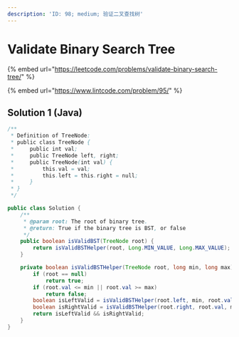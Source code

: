 ```yaml
---
description: 'ID: 98; medium; 验证二叉查找树'
---
```


# Validate Binary Search Tree

{% embed url="https://leetcode.com/problems/validate-binary-search-tree/" %}

{% embed url="https://www.lintcode.com/problem/95/" %}

## Solution 1 \(Java\)

```java
/**
 * Definition of TreeNode:
 * public class TreeNode {
 *     public int val;
 *     public TreeNode left, right;
 *     public TreeNode(int val) {
 *         this.val = val;
 *         this.left = this.right = null;
 *     }
 * }
 */

public class Solution {
    /**
     * @param root: The root of binary tree.
     * @return: True if the binary tree is BST, or false
     */
    public boolean isValidBST(TreeNode root) {
        return isValidBSTHelper(root, Long.MIN_VALUE, Long.MAX_VALUE);
    }

    private boolean isValidBSTHelper(TreeNode root, long min, long max) {
        if (root == null)
            return true;
        if (root.val <= min || root.val >= max)
            return false;
        boolean isLeftValid = isValidBSTHelper(root.left, min, root.val);
        boolean isRightValid = isValidBSTHelper(root.right, root.val, max);
        return isLeftValid && isRightValid;
    }
}
```

